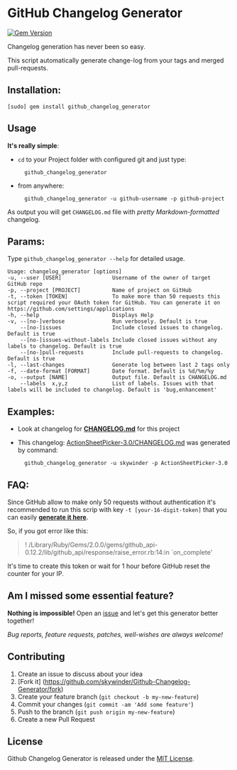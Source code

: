 GitHub Changelog Generator
==================

[![Gem Version](https://badge.fury.io/rb/github_changelog_generator.svg)](http://badge.fury.io/rb/github_changelog_generator)

Changelog generation has never been so easy.

This script automatically generate change-log from your tags and merged pull-requests.

## Installation:
	[sudo] gem install github_changelog_generator

## Usage
**It's really simple**: 

- `cd` to your Project folder with configured git and just type:

		github_changelog_generator

- from anywhere:

		github_changelog_generator -u github-username -p github-project
     
As output you will get `CHANGELOG.md` file with *pretty Markdown-formatted* changelog.

## Params:
Type `github_changelog_generator --help` for detailed usage.

    Usage: changelog_generator [options]
    -u, --user [USER]                Username of the owner of target GitHub repo
    -p, --project [PROJECT]          Name of project on GitHub
    -t, --token [TOKEN]              To make more than 50 requests this script required your OAuth token for GitHub. You can generate it on https://github.com/settings/applications
    -h, --help                       Displays Help
    -v, --[no-]verbose               Run verbosely. Default is true
        --[no-]issues                Include closed issues to changelog. Default is true
        --[no-]issues-without-labels Include closed issues without any labels to changelog. Default is true
        --[no-]pull-requests         Include pull-requests to changelog. Default is true
    -l, --last-changes               Generate log between last 2 tags only
    -f, --date-format [FORMAT]       Date format. Default is %d/%m/%y
    -o, --output [NAME]              Output file. Default is CHANGELOG.md
        --labels  x,y,z              List of labels. Issues with that labels will be included to changelog. Default is 'bug,enhancement'

## Examples:

- Look at changelog for **[CHANGELOG.md](https://github.com/skywinder/Github-Changelog-Generator/blob/master/CHANGELOG.md)** for this project
- This changelog: [ActionSheetPicker-3.0/CHANGELOG.md](https://github.com/skywinder/ActionSheetPicker-3.0/blob/master/CHANGELOG.md)  was generated by command:

		github_changelog_generator -u skywinder -p ActionSheetPicker-3.0


## FAQ:
Since GitHub allow to make only 50 requests without authentication it's recommended to run this scrip with key `-t [your-16-digit-token]` that you can easily **[generate it here](https://github.com/settings/applications)**.

So, if you got error like this:
>! /Library/Ruby/Gems/2.0.0/gems/github_api-0.12.2/lib/github_api/response/raise_error.rb:14:in `on_complete'

It's time to create this token or wait for 1 hour before GitHub reset the counter for your IP.

## Am I missed some essential feature?

**Nothing is impossible!** Open an [issue](https://github.com/skywinder/Github-Changelog-Generator/issues/new) and let's get this generator better together!

*Bug reports, feature requests, patches, well-wishes are always welcome!*

## Contributing

1. Create an issue to discuss about your idea
2. [Fork it] (https://github.com/skywinder/Github-Changelog-Generator/fork)
3. Create your feature branch (`git checkout -b my-new-feature`)
4. Commit your changes (`git commit -am 'Add some feature'`)
5. Push to the branch (`git push origin my-new-feature`)
6. Create a new Pull Request

## License

Github Changelog Generator is released under the [MIT License](http://www.opensource.org/licenses/MIT).
